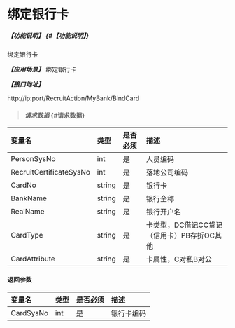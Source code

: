 # 绑定银行卡

##### _【功能说明】_ {#【功能说明】}

绑定银行卡

_**【应用场景】**_
绑定银行卡


_**【接口地址】**_

http://ip:port/RecruitAction/MyBank/BindCard

> #### _请求数据_ {#请求数据}

| 变量名 | 类型 | 是否必须 | 描述 |
| :--- | :--- | :--- | :--- |
| PersonSysNo| int| 是 | 人员编码 |
| RecruitCertificateSysNo| int| 是 | 落地公司编码 |
| CardNo| string| 是 | 银行卡 |
| BankName| string| 是 | 银行全称 |
| RealName| string| 是 | 银行开户名 |
| CardType| string| 是 | 卡类型，DC借记CC贷记（信用卡）PB存折OC其他|
| CardAttribute| string| 是 | 卡属性，C对私B对公 |


#### 返回参数

| 变量名 | 类型 | 是否必须 | 描述 |
| :--- | :--- | :--- | :--- |
| CardSysNo| int | 是 | 银行卡编码 |



